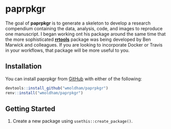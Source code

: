 
<!-- README.md is generated from README.Rmd. Please edit that file -->

# paprpkgr

<!-- badges: start -->

<!-- badges: end -->

The goal of **paprpkgr** is to generate a skeleton to develop a research
compendium containing the data, analysis, code, and images to reproduce
one manuscript. I began working ont his package around the same time
that the more sophisticated
[**rrtools**](https://github.com/benmarwick/rrtools) package was being
developed by Ben Marwick and colleagues. If you are looking to
incorporate Docker or Travis in your workflows, that package will be
more useful to you.

## Installation

You can install paprpkgr from [GitHub](https://github.com) with either
of the following:

``` r
devtools::install_github("wmoldham/paprpkgr")
renv::install("wmoldham/paprpkgr")
```

## Getting Started

1.  Create a new package using `usethis::create_package()`.
